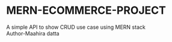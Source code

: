 # MERN-ECOMMERCE-PROJECT
A simple API to show CRUD use case using MERN stack 
<br>
Author-Maahira datta
